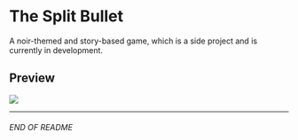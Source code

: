 # The Split Bullet

A noir-themed and story-based game, which is a side project and is currently in development.

## Preview
<img src="workings/images/in-game screenshots/bullet.gif" />

***
###### END OF README
